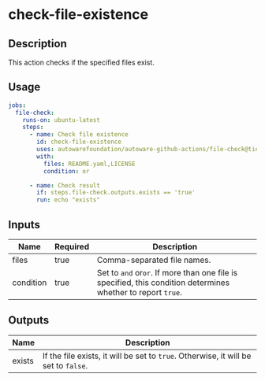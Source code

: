 # check-file-existence

## Description

This action checks if the specified files exist.

## Usage

```yaml
jobs:
  file-check:
    runs-on: ubuntu-latest
    steps:
      - name: Check file existence
        id: check-file-existence
        uses: autowarefoundation/autoware-github-actions/file-check@tier4/proposal
        with:
          files: README.yaml,LICENSE
          condition: or

      - name: Check result
        if: steps.file-check.outputs.exists == 'true'
        run: echo "exists"
```

## Inputs

| Name      | Required | Description                                                                                                  |
| --------- | -------- | ------------------------------------------------------------------------------------------------------------ |
| files     | true     | Comma-separated file names.                                                                                  |
| condition | true     | Set to `and` or`or`. If more than one file is specified, this condition determines whether to report `true`. |

## Outputs

| Name   | Description                                                                         |
| ------ | ----------------------------------------------------------------------------------- |
| exists | If the file exists, it will be set to `true`. Otherwise, it will be set to `false`. |
